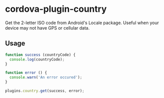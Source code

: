 # cordova-plugin-country

Get the 2-letter ISO code from Android's Locale package. Useful when your device may not have GPS or cellular data.

## Usage #

```javascript
function success (countryCode) {
  console.log(countryCode);
}

function error () {
  console.warn('An error occured');
}

plugins.country.get(success, error);
```

